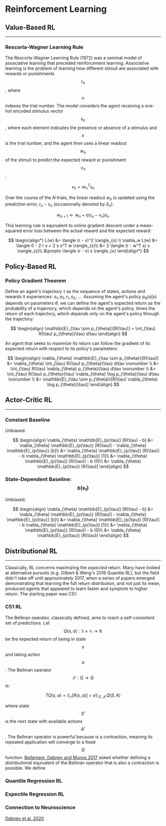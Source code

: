 # Reinforcement Learning

## Value-Based RL
-----

### Rescorla-Wagner Learning Rule

The Rescorla-Wagner Learning Rule (1972) was a seminal model of associative learning
that preceded reinforcement learning. Associative learning is the problem of learning
how different stimuli are associated with rewards or punishments $$r_n$$, where $$n$$ indexes
the trial number. The model considers the agent receiving a one-hot encoded stimulus vector
$$s_n$$, where each element indicates the presence or absence of a stimulus and $$n$$ is the
trial number, and the agent then uses a linear readout $$w_n$$ of the stimuli to predict 
the expected reward or punishment $$v_n$$:

$$ v_n = w_n^T s_n $$


Over the course of the $N$ trials, the linear readout $w_n$ is updated using the prediction
error, $r_n - v_n$ (occasionally denoted by $\delta_n$):

$$ w_{n+1} \leftarrow w_n + \eta (r_n - v_n) s_n $$

This learning rule is equivalent to online gradient descent under a mean-squared error loss
between the actual reward and the expected reward:

$$
\begin{align*}
L(w) &= \langle (r - v)^2 \rangle_{s} \\
\nabla_w L(w) &= \langle  0 - 2 r s + 2 s s^T w \rangle_{s}\\
&= 2 \langle (r - w^T s) s \rangle_{s}\\
&\propto \langle (r - v) s \rangle_{s}
\end{align*}
$$

## Policy-Based RL

### Policy Gradient Theorem

Define an agent's trajectory $\tau$ as the sequence of states,
actions and rewards it experiences: $s_1, a_1, r_1, s_2, ...$. Assuming
the agent's policy $p_{\theta}(a|s)$ depends on parameters $\theta$, we
can define the agent's expected return as the probability of a
trajectory, which depends on the agent's policy, times the return of
each trajectory, which depends only on the agent's policy through the
trajectory:

$$
\begin{align}
\mathbb{E}_{\tau \sim p_{\theta}}[R(\tau)] = \int_{\tau} R(\tau) p_{\theta}(\tau) d\tau
\end{align}
$$

An agent that seeks to maximize its return can follow the gradient of
its expected return with respect to its policy's parameters:


$$
\begin{align}
\nabla_{\theta} \mathbb{E}_{\tau \sim p_{\theta}}[R(\tau)] &= \nabla_{\theta} \int_{\tau} R(\tau) p_{\theta}(\tau) d\tau \nonumber \\
&= \int_{\tau} R(\tau) \nabla_{\theta} p_{\theta}(\tau) d\tau \nonumber \\
&= \int_{\tau} R(\tau) p_{\theta}(\tau) \nabla_{\theta} \log p_{\theta}(\tau) d\tau \nonumber \\
&= \mathbb{E}_{\tau \sim p_{\theta}}[R(\tau) \nabla_{\theta} \log p_{\theta}(\tau)]
\end{align}
$$

## Actor-Critic RL
-----

### Constant Baseline

Unbiased:

$$
\begin{align}
\nabla_{\theta} \mathbb{E}_{p(\tau)} [R(\tau) - b]
&= \nabla_{\theta}  \mathbb{E}_{p(\tau)} [R(\tau)] - \nabla_{\theta} \mathbb{E}_{p(\tau)} [b]\\
&= \nabla_{\theta} \mathbb{E}_{p(\tau)} [R(\tau)] - b \nabla_{\theta} \mathbb{E}_{p(\tau)} [1]\\
&= \nabla_{\theta} \mathbb{E}_{p(\tau)} [R(\tau)] - b (0)\\
&= \nabla_{\theta} \mathbb{E}_{p(\tau)} [R(\tau)]
\end{align}
$$


### State-Dependent Baseline: $$b(s_t)$$

Unbiased:

$$
\begin{align}
\nabla_{\theta} \mathbb{E}_{p(\tau)} [R(\tau) - b]
&= \nabla_{\theta}  \mathbb{E}_{p(\tau)} [R(\tau)] - \nabla_{\theta} \mathbb{E}_{p(\tau)} [b]\\
&= \nabla_{\theta} \mathbb{E}_{p(\tau)} [R(\tau)] - b \nabla_{\theta} \mathbb{E}_{p(\tau)} [1]\\
&= \nabla_{\theta} \mathbb{E}_{p(\tau)} [R(\tau)] - b (0)\\
&= \nabla_{\theta} \mathbb{E}_{p(\tau)} [R(\tau)]
\end{align}
$$



## Distributional RL
-----

Classically, RL concerns maximizing the _expected_ return. Many have looked at alternative 
pursuits (e.g. Gilbert & Weng's 2016 Quantile RL), but the field didn't take off until
approximately 2017, when a series of papers emerged demonstrating that learning the full
return distribution, and not just its mean, produced agents that appeared to learn faster
and symptote to higher return. The starting paper was C51:

### C51 RL

The Bellman operator, classically defined, aims to reach a self-consistent set of predictions.
Let $$Q(s,a): \mathbb{S} \times \mathbb{A} \rightarrow \mathbb{R}$$ be the expected return of
being in state $$s$$ and taking action $$a$$. The Bellman operator
$$\mathcal{T}: Q \rightarrow Q$$ is:

$$T Q(s,a) = \mathbb{E}_r[R(s,a)] + \gamma \mathbb{E}_{S', A'} Q(S, A)$$

where state $$S'$$ is the next state with available actions $$A'$$. The Bellman operator
is powerful because is a contraction, meaning its repeated application will converge
to a fixed $$Q$$ function. [Bellemare, Dabney and Munos 2017](https://arxiv.org/abs/1707.06887) 
asked whether defining a _distributional_ equivalent of the Bellman operator that is
also a contraction is possible. We define 

### Quantile Regression RL

### Expectile Regression RL 

### Connection to Neuroscience

[Dabney et al. 2020](https://www.nature.com/articles/s41586-019-1924-6)